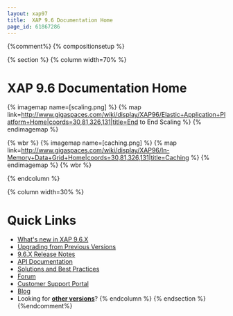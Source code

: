 ```yaml
---
layout: xap97
title:  XAP 9.6 Documentation Home
page_id: 61867286
---
```


{%comment%}
{% compositionsetup %}

{% section %}
{% column width=70% %}

# XAP 9.6 Documentation Home

{% imagemap name=[scaling.png] %}
{% map link=http://www.gigaspaces.com/wiki/display/XAP96/Elastic+Application+Platform+Home|coords=30,81,326,131|title=End to End Scaling %}
{% endimagemap %}

{% wbr %}
{% imagemap name=[caching.png] %}
{% map link=http://www.gigaspaces.com/wiki/display/XAP96/In-Memory+Data+Grid+Home|coords=30,81,326,131|title=Caching %}
{% endimagemap %}
{% wbr %}

{% endcolumn %}

{% column width=30% %}

# Quick Links

- [What's new in XAP 9.6.X](http://wiki.gigaspaces.com/wiki/display/RN/What%27s+New+in+GigaSpaces+9.6.X)
- [Upgrading from Previous Versions](http://wiki.gigaspaces.com/wiki/display/RN/Upgrading+to+9.6.X)
- [9.6.X Release Notes](http://wiki.gigaspaces.com/wiki/display/RN/GigaSpaces+XAP+9.6.X+Release+Notes)
- [API Documentation](http://wiki.gigaspaces.com/wiki/display/API/API+Documentation+Portal)
- [Solutions and Best Practices](http://wiki.gigaspaces.com/wiki/display/SBP/Solutions+and+Best+Practices+Home)
- [Forum](http://ask.gigaspaces.org/)
- [Customer Support Portal](http://www.gigaspaces.com/supportcenter)
- [Blog](http://blog.gigaspaces.com/)
- Looking for **[other versions](http://wiki.gigaspaces.com/wiki/display/ALL/Choose+a+GigaSpaces+Version)**?
{% endcolumn %}
{% endsection %}
{%endcomment%}

